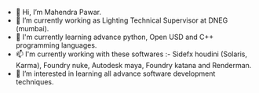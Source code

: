 - 👋 Hi, I’m Mahendra Pawar.
- 🌱 I’m currently working as Lighting Technical Supervisor at DNEG (mumbai).
- 🌱 I'm currently learning advance python, Open USD and C++ programming languages.
- 📫 I'm currently working with these softwares :- Sidefx houdini (Solaris, Karma), Foundry nuke, Autodesk maya, Foundry katana and Renderman.
- 👀 I’m interested in learning all advance software development techniques.

<!---
renderboy1912/renderboy1912 is a ✨ special ✨ repository because its `README.md` (this file) appears on your GitHub profile.
You can click the Preview link to take a look at your changes.
--->
